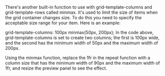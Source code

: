 There's another built-in function to use with grid-template-columns and grid-template-rows called minmax. It's used to limit the size of items when the grid container changes size. To do this you need to specify the acceptable size range for your item. Here is an example:

grid-template-columns: 100px minmax(50px, 200px);
In the code above, grid-template-columns is set to create two columns; the first is 100px wide, and the second has the minimum width of 50px and the maximum width of 200px.


Using the minmax function, replace the 1fr in the repeat function with a column size that has the minimum width of 90px and the maximum width of 1fr, and resize the preview panel to see the effect.
